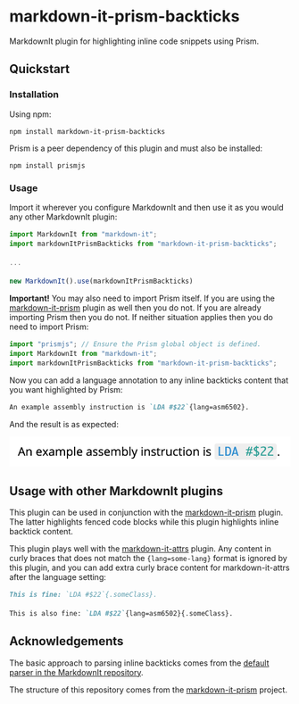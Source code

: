 # markdown-it-prism-backticks

MarkdownIt plugin for highlighting inline code snippets using Prism.

## Quickstart

### Installation

Using npm:

```
npm install markdown-it-prism-backticks
```

Prism is a peer dependency of this plugin and must also be installed:

```
npm install prismjs
```

### Usage

Import it wherever you configure MarkdownIt and then use it as you would any other MarkdownIt plugin:

```js
import MarkdownIt from "markdown-it";
import markdownItPrismBackticks from "markdown-it-prism-backticks";

...

new MarkdownIt().use(markdownItPrismBackticks)
```

**Important!** You may also need to import Prism itself. If you are using the [markdown-it-prism](https://github.com/jGleitz/markdown-it-prism) plugin as well then you do not. If you are already importing Prism then you do not. If neither situation applies then you do need to import Prism:

```js
import "prismjs"; // Ensure the Prism global object is defined.
import MarkdownIt from "markdown-it";
import markdownItPrismBackticks from "markdown-it-prism-backticks";
```

Now you can add a language annotation to any inline backticks content that you want highlighted by Prism:

```markdown
An example assembly instruction is `LDA #$22`{lang=asm6502}.
```

And the result is as expected:

![](/resources/example-usage.png)

## Usage with other MarkdownIt plugins

This plugin can be used in conjunction with the [markdown-it-prism](https://github.com/jGleitz/markdown-it-prism) plugin. The latter highlights fenced code blocks while this plugin highlights inline backtick content.

This plugin plays well with the [markdown-it-attrs](https://www.npmjs.com/package/markdown-it-attrs) plugin. Any content in curly braces that does not match the `{lang=some-lang}` format is ignored by this plugin, and you can add extra curly brace content for markdown-it-attrs after the language setting:

```markdown
This is fine: `LDA #$22`{.someClass}.

This is also fine: `LDA #$22`{lang=asm6502}{.someClass}.
```

## Acknowledgements

The basic approach to parsing inline backticks comes from the [default parser in the MarkdownIt repository](https://github.com/markdown-it/markdown-it/blob/master/lib/rules_inline/backticks.js).

The structure of this repository comes from the [markdown-it-prism](https://github.com/jGleitz/markdown-it-prism) project.
